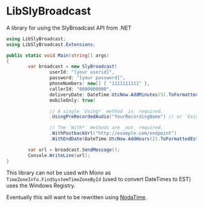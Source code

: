 # LibSlyBroadcast

A library for using the SlyBroadcast API from .NET

```csharp
using LibSlyBroadcast;
using LibSlyBroadcast.Extensions;

public static void Main(string[] args)
{
        var broadcast = new SlyBroadcast(
                userId: "[your userid]",
                password: "[your password]",
                phoneNumbers: new[] { "1111111111" },
                callerId: "0000000000",
                deliveryDate: DateTime.UtcNow.AddMinutes(5).ToFormattedEstString(),
                mobileOnly: true)

                // A single `Using*` method _is_ required.
                .UsingPreRecordedAudio("YourRecordingName") // or `UsingFileUrl`

                // The `With*` methods are _not_ required.
                .WithPostbackUrl("http://example.com/endpoint")
                .WithEndDate(DateTime.UtcNow.AddHours(2).ToFormattedEstString());

        var url = broadcast.SendMessage();
        Console.WriteLine(url);
}
```

This library can not be used with Mono as `TimeZoneInfo.FindSystemTimeZoneById` (used to convert DateTimes to EST) uses the Windows Registry.

Eventually this will want to be rewritten using [NodaTime](http://nodatime.org/).
